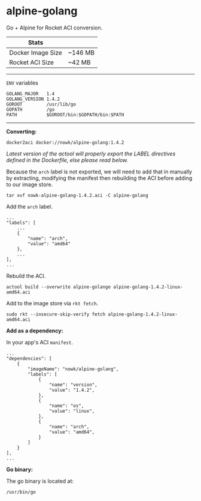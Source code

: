 # alpine-golang

Go + Alpine for Rocket ACI conversion.

| Stats             |         |
| ----------------- | ------- |
| Docker Image Size | ~146 MB |
| Rocket ACI Size   | ~42 MB  |

---

`ENV` variables

    GOLANG_MAJOR   1.4
    GOLANG_VERSION 1.4.2
    GOROOT         /usr/lib/go
    GOPATH         /go
    PATH           $GOROOT/bin:$GOPATH/bin:$PATH

---

__Converting:__

    docker2aci docker://nowk/alpine-golang:1.4.2

*Latest version of the actool will properly export the LABEL directives defined 
in the Dockerfile, else please read below.*

Because the `arch` label is not exported, we will need to add that in manually 
by extracting, modifying the manifest then rebuilding the ACI before adding to
our image store.

    tar xvf nowk-alpine-golang-1.4.2.aci -C alpine-golang

Add the `arch` label.

    ...
    "labels": [
        ...
        {
            "name": "arch",
            "value": "amd64"
        },
        ...
    ],
    ...

Rebuild the ACI.

    actool build --overwrite alpine-golange alpine-golang-1.4.2-linux-amd64.aci

Add to the image store via `rkt fetch`.

    sudo rkt --insecure-skip-verify fetch alpine-golang-1.4.2-linux-amd64.aci

__Add as a dependency:__

In your app's ACI `manifest`.

    ...
    "dependencies": [
        {
            "imageName": "nowk/alpine-golang",
            "labels": [
                {
                    "name": "version",
                    "value": "1.4.2",
                },
                {
                    "name": "os",
                    "value": "linux",
                },
                {
                    "name": "arch",
                    "value": "amd64",
                }
            ]
        }
    ],
    ...

__Go binary:__

The go binary is located at:

    /usr/bin/go

